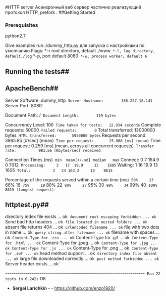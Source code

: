 #HTTP server
Асинхронный веб сервер частично реализующий протокол HTTP, prefork .
##Getting Started

### Prerequisites

python2.7


Give examples
run:./dummy_http.py  для запуска с настройками по умолчанию
Flags:
*-r  root directory, default  ./www`
*-l, log directory, default./log`
*-p, port  default   8080`
*-w, process worker, default 6`


## Running the tests##
## ApacheBench##


Server Software:        dummy_http`
Server Hostname:        188.227.18.141`
Server Port:            8080`

Document Path:          /`
Document Length:        119 bytes`

Concurrency Level:      100`
Time taken for tests:   12.934 seconds`
Complete requests:      50000`
Failed requests:        0`
Total transferred:      13000000 bytes`
HTML transferred:       5950000 bytes`
Requests per second:    3865.85 [#/sec] (mean)`
Time per request:       25.868 [ms] (mean)`
Time per request:       0.259 [ms] (mean, across all concurrent requests)`
Transfer rate:          981.56 [Kbytes/sec] received`

Connection Times (ms)`
              min  mean[+/-sd] median   max`
Connect:        0    7 154.9      0    7012`
Processing:     2   17  19.9     13    1605`
Waiting:        1   16  19.9     13    1605`
Total:          3   24 163.2     13    8615`

Percentage of the requests served within a certain time (ms)`
  50%     13`
  66%     16`
  75%     19`
  80%     22`
  90%     27`
  95%     30`
  98%     34`
  99%     40`
 100%   8615 (longest request)`

## httptest.py##

directory index file exists ... ok`
document root escaping forbidden ... ok`
Send bad http headers ... ok`
file located in nested folders ... ok`
absent file returns 404 ... ok`
urlencoded filename ... ok`
file with two dots in name ... ok`
query string after filename ... ok`
filename with spaces ... ok`
Content-Type for .css ... ok`
Content-Type for .gif ... ok`
Content-Type for .html ... ok`
Content-Type for .jpeg ... ok`
Content-Type for .jpg ... ok
Content-Type for .js ... ok`
Content-Type for .png ... ok`
Content-Type for .swf ... ok`
head method support ... ok`
directory index file absent ... ok`
large file downloaded correctly ... ok`
post method forbidden ... ok`
Server header exists ... ok`

----------------------------------------------------------------------`
Ran 22 tests in 0.242s`
OK






* **Sergei Larichkin** - - https://github.com/enzo1920/


